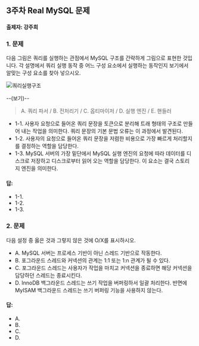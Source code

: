 ## 3주차 Real MySQL 문제
#### 출제자: 강주희

### 1. 문제
다음 그림은 쿼리를 실행하는 관점에서 MySQL 구조를 간략하게 그림으로 표현한 것입니다.
각 설명에서 쿼리 실행 동작 중 어느 구성 요소에서 실행하는 동작인지 보기에서 알맞는 구성 요소를 찾아 넣으시오.

![쿼리실행구조](https://github.com/KangJuHui/MySQL_8.0_study/assets/40019739/0e78c62f-ae09-4394-bb57-4c57f3157a7e)

--(보기)--
> A. 쿼리 파서 / 
> B. 전처리기 / 
> C. 옵티마이저 / 
> D. 실행 엔진 / 
> E. 핸들러

- 1-1. 사용자 요청으로 들어온 쿼리 문장을 토큰으로 분리해 트래 형태의 구조로 만들어 내는 작업을 의미한다. 쿼리 문장의 기본 문법 오류는 이 과정에서 발견된다.
- 1-2. 사용자의 요청으로 들어온 쿼리 문장을 저렴한 비용으로 가장 빠르게 처리할지를 결정하는 역할을 담당한다.
- 1-3. MySQL 서버의 가장 밑단에서 MySQL 실행 엔진의 요청에 따라 데이터를 디스크로 저장하고 디스크로부터 읽어 오는 역할을 담당한다. 이 요소는 결국 스토리지 엔진을 의미한다.

#### 답:
- 1-1.
- 1-2.
- 1-3.


### 2. 문제
다음 설정 중 옳은 것과 그렇지 않은 것에 O/X를 표시하시오.
- A. MySQL 서버는 프로세스 기반이 아닌 스레드 기반으로 작동한다.
- B. 포그라운드 스레드와 커넥션의 관계는 1:1 또는 1:n 관계가 될 수 있다. 
- C. 포그라운드 스레드는 사용자가 작업을 마치고 커넥션을 종료하면 해당 커넥션을 담당하던 스레드는 종료시킨다.
- D. InnoDB 백그라운드 스레드는 쓰기 작업을 버퍼링하서 일괄 처리한다. 반면에 MyISAM 백그라운드 스레드는 쓰기 버퍼링 기능을 사용하지 않는다.

#### 답:
- A. 
- B. 
- C.
- D.
